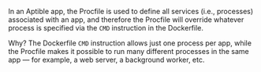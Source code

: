 In an Aptible app, the Procfile is used to define all services (i.e., processes) associated with an app, and therefore the Procfile will override whatever process is specified via the `CMD` instruction in the Dockerfile.

Why? The Dockerfile `CMD` instruction allows just one process per app, while the Procfile makes it possible to run many different processes in the same app — for example, a web server, a background worker, etc.
